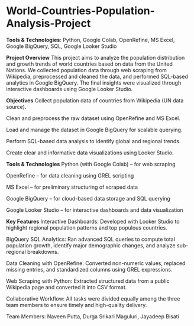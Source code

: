 # World-Countries-Population-Analysis-Project

**Tools & Technologies**: Python, Google Colab, OpenRefine, MS Excel, Google BigQuery, SQL, Google Looker Studio

 **Project Overview**
This project aims to analyze the population distribution and growth trends of world countries based on data from the United Nations. We collected population data through web scraping from Wikipedia, preprocessed and cleaned the data, and performed SQL-based analytics in Google BigQuery. The final insights were visualized through interactive dashboards using Google Looker Studio.

**Objectives**
Collect population data of countries from Wikipedia (UN data source).

Clean and preprocess the raw dataset using OpenRefine and MS Excel.

Load and manage the dataset in Google BigQuery for scalable querying.

Perform SQL-based data analysis to identify global and regional trends.

Create clear and informative data visualizations using Looker Studio.

**Tools & Technologies**
Python (with Google Colab) – for web scraping

OpenRefine – for data cleaning using GREL scripting

MS Excel – for preliminary structuring of scraped data

Google BigQuery – for cloud-based data storage and SQL querying

Google Looker Studio – for interactive dashboards and data visualization

**Key Features**
Interactive Dashboards: Developed with Looker Studio to highlight regional population patterns and top populous countries.

BigQuery SQL Analytics: Ran advanced SQL queries to compute total population growth, identify major demographic changes, and analyze sub-regional breakdowns.

Data Cleaning with OpenRefine: Converted non-numeric values, replaced missing entries, and standardized columns using GREL expressions.

Web Scraping with Python: Extracted structured data from a public Wikipedia page and converted it into CSV format.

Collaborative Workflow: All tasks were divided equally among the three team members to ensure timely and high-quality delivery.

Team Members: Naveen Putta, Durga Srikari Maguluri, Jayadeep Bisati
